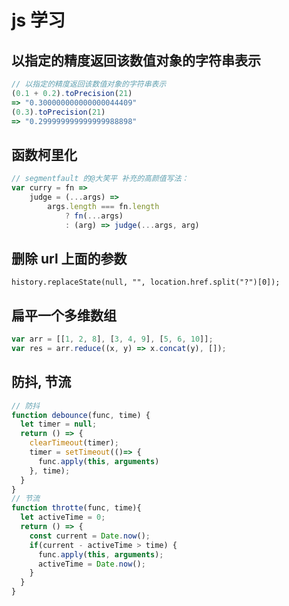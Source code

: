# js 学习


## 以指定的精度返回该数值对象的字符串表示

```js
// 以指定的精度返回该数值对象的字符串表示
(0.1 + 0.2).toPrecision(21)
=> "0.300000000000000044409"
(0.3).toPrecision(21)
=> "0.299999999999999988898"
```

## 函数柯里化

```js
// segmentfault 的@大笑平 补充的高颜值写法：
var curry = fn =>
    judge = (...args) =>
        args.length === fn.length
            ? fn(...args)
            : (arg) => judge(...args, arg)
```


## 删除 url 上面的参数

`history.replaceState(null, "", location.href.split("?")[0]);`

## 扁平一个多维数组

```js
var arr = [[1, 2, 8], [3, 4, 9], [5, 6, 10]];
var res = arr.reduce((x, y) => x.concat(y), []);

```

## 防抖, 节流

```js
// 防抖
function debounce(func, time) {
  let timer = null;
  return () => {
    clearTimeout(timer);
    timer = setTimeout(()=> {
      func.apply(this, arguments)
    }, time);
  }
}
// 节流
function throtte(func, time){
  let activeTime = 0;
  return () => {
    const current = Date.now();
    if(current - activeTime > time) {
      func.apply(this, arguments);
      activeTime = Date.now();
    }
  }
}
```